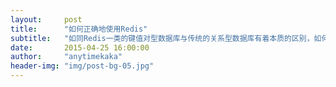 ```yaml
---
layout:     post
title:      "如何正确地使用Redis"
subtitle:   "如同Redis一类的键值对型数据库与传统的关系型数据库有着本质的区别，如何正确地使用Redis数据库以达到满足业务的需要，是一个具有实际意义的问题。本文以实例介绍几种利用Redis数据结构来满足通常的数据使用情景。并在后面介绍一部分Redis的管理与配置相关知识。"
date:       2015-04-25 16:00:00
author:     "anytimekaka"
header-img: "img/post-bg-05.jpg"
---
```


